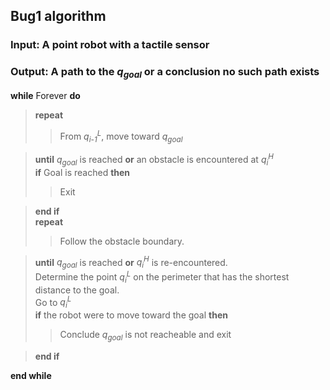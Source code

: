 ## Bug1 algorithm

### **Input:** A point robot with a tactile sensor
### **Output:** A path to the *q<sub>goal</sub>* or a conclusion no such path exists

**while** Forever **do**  
>**repeat**  
>>From *q<sub>i-1</sub><sup>L</sup>*, move toward *q<sub>goal</sub>*   

>**until** *q<sub>goal</sub>* is reached **or** an obstacle is encountered at *q<sub>i</sub><sup>H</sup>*  
>**if** Goal is reached **then**  
>>Exit   

>**end if**   
>**repeat**   
>>Follow the obstacle boundary.  

>**until** *q<sub>goal</sub>* is reached **or** *q<sub>i</sub><sup>H</sup>* is re-encountered.   
>Determine the point *q<sub>i</sub><sup>L</sup>* on the perimeter that has the shortest distance to the goal.   
>Go to *q<sub>i</sub><sup>L</sup>*   
>**if** the robot were to move toward the goal **then**   
>>Conclude *q<sub>goal</sub>* is not reacheable and exit   

>**end if**   

**end while**  

 
